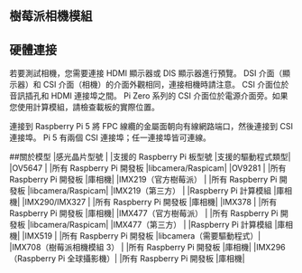 ## 樹莓派相機模組
## 硬體連接
若要測試相機，您需要連接 HDMI 顯示器或 DIS 顯示器進行預覽。 DSI
介面（顯示器）和 CSI 介面（相機）的介面外觀相同，連接相機時請注意。 CSI 介面位於音訊插孔和 HDMI 連接埠之間。 Pi Zero 系列的 CSI 介面位於電源介面旁。如果您使用計算模組，請檢查載板的實際位置。

連接到 Raspberry Pi 5
將 FPC 線纜的金屬面朝向有線網路端口，然後連接到 CSI 連接埠。 Pi 5 有兩個 CSI 連接埠；任一連接埠皆可連線。

##關於模型
|感光晶片型號                     |	                       |支援的 Raspberry Pi 板型號	|支援的驅動程式類型|
|OV5647	                        |                          |所有 Raspberry Pi 開發板	  |libcamera/Raspicam|
|OV9281	                        |                           |所有 Raspberry Pi 開發板	  |庫相機|
|IMX219（官方樹莓派）	            |               |所有 Raspberry Pi 開發板	  |libcamera/Raspicam|
|IMX219（第三方）	                |                  |Raspberry Pi 計算模組	    |庫相機|
|IMX290/IMX327	                |                 |所有 Raspberry Pi 開發板	  |庫相機|
|IMX378	                        |                  |所有 Raspberry Pi 開發板	  |庫相機|
|IMX477（官方樹莓派）              |	              |所有 Raspberry Pi 開發板	  |libcamera/Raspicam|
|IMX477（第三方）	                |                 |Raspberry Pi 計算模組	    |庫相機|
|IMX519	                        |               |所有 Raspberry Pi 開發板	  |libcamera（需要驅動程式）|
|IMX708（樹莓派相機模組 3）	      |  |所有 Raspberry Pi 開發板	  |庫相機|
|IMX296（Raspberry Pi 全球攝影機）|	 |所有 Raspberry Pi 開發板	  |庫相機|
